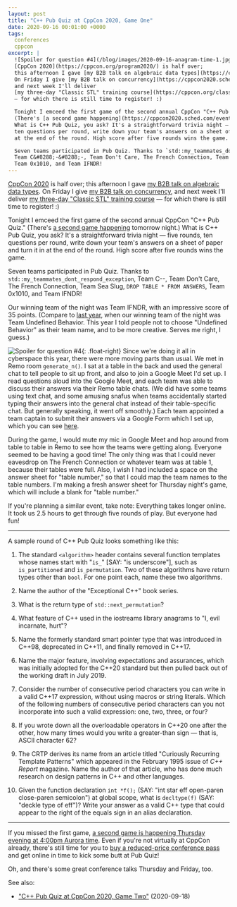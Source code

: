 ```yaml
---
layout: post
title: "C++ Pub Quiz at CppCon 2020, Game One"
date: 2020-09-16 00:01:00 +0000
tags:
  conferences
  cppcon
excerpt: |
  ![Spoiler for question #4](/blog/images/2020-09-16-anagram-time-1.jpg){: .float-right}
  [CppCon 2020](https://cppcon.org/program2020/) is half over;
  this afternoon I gave [my B2B talk on algebraic data types](https://cppcon2020.sched.com/event/e7Ad/).
  On Friday I give [my B2B talk on concurrency](https://cppcon2020.sched.com/event/e7Ab/),
  and next week I'll deliver
  [my three-day "Classic STL" training course](https://cppcon.org/class-2020-classic-stl/)
  — for which there is still time to register! :)

  Tonight I emceed the first game of the second annual CppCon "C++ Pub Quiz."
  (There's [a second game happening](https://cppcon2020.sched.com/event/eU1G/c-pub-quiz) tomorrow night.)
  What is C++ Pub Quiz, you ask? It's a straightforward trivia night — five rounds,
  ten questions per round, write down your team's answers on a sheet of paper and turn it in
  at the end of the round. High score after five rounds wins the game.

  Seven teams participated in Pub Quiz. Thanks to `std::my_teammates_dont_respond_exception`,
  Team C&#8288;-&#8288;-, Team Don't Care, The French Connection, Team Sea Slug, `DROP TABLE * FROM ANSWERS`,
  Team 0x1010, and Team IFNDR!
---
```


[CppCon 2020](https://cppcon.org/program2021/) is half over;
this afternoon I gave [my B2B talk on algebraic data types](https://cppcon2020.sched.com/event/e7Ad/).
On Friday I give [my B2B talk on concurrency](https://cppcon2020.sched.com/event/e7Ab/),
and next week I'll deliver
[my three-day "Classic STL" training course](https://cppcon.org/class-2020-classic-stl/)
— for which there is still time to register! :)

Tonight I emceed the first game of the second annual CppCon "C++ Pub Quiz."
(There's [a second game happening](https://cppcon2020.sched.com/event/eU1G/c-pub-quiz) tomorrow night.)
What is C++ Pub Quiz, you ask? It's a straightforward trivia night — five rounds,
ten questions per round, write down your team's answers on a sheet of paper and turn it in
at the end of the round. High score after five rounds wins the game.

Seven teams participated in Pub Quiz. Thanks to `std::my_teammates_dont_respond_exception`,
Team C&#8288;-&#8288;-, Team Don't Care, The French Connection, Team Sea Slug, `DROP TABLE * FROM ANSWERS`,
Team 0x1010, and Team IFNDR!

Our winning team of the night was Team IFNDR, with an impressive score of 35 points.
(Compare to [last year](/blog/2019/09/21/cppcon-2019-pub-quiz/),
when our winning team of the night was Team Undefined Behavior.
This year I told people not to choose "Undefined Behavior" as their team name,
and to be more creative. Serves me right, I guess.)

![Spoiler for question #4](/blog/images/2020-09-16-anagram-time-1.jpg){: .float-right}
Since we're doing it all in cyberspace this year, there were more moving parts than
usual. We met in Remo room `generate_n()`. I sat at a table in the back and used the general chat
to tell people to sit up front, and also to join a Google Meet I'd set up. I read questions
aloud into the Google Meet, and each team was able to discuss their answers via their Remo table chats.
(We did have some teams using text chat, and some amusing snafus when teams accidentally started
typing their answers into the general chat instead of their table-specific chat. But generally
speaking, it went off smoothly.) Each team appointed a team captain to submit their answers via
a Google Form which I set up, which you can see [here](https://forms.gle/oob7sT4ujVmXzGvaA).

During the game, I would mute my mic in Google Meet and hop around from table to table in
Remo to see how the teams were getting along. Everyone seemed to be having a good time!
The only thing was that I could never eavesdrop on The French Connection or whatever team was
at table 1, because their tables were full. Also, I wish I had included a space on the answer
sheet for "table number," so that I could map the team names to the table numbers. I'm
making a fresh answer sheet for Thursday night's game, which will include a blank for "table number."

If you're planning a similar event, take note: Everything takes longer online.
It took us 2.5 hours to get through five rounds of play. But everyone had fun!

----

A sample round of C++ Pub Quiz looks something like this:

1. The standard `<algorithm>` header contains several function templates whose names start
with "`is_`" [SAY: "is underscore"], such as `is_partitioned` and `is_permutation`. Two of these
algorithms have return types other than `bool`. For one point each, name these two algorithms.

2. Name the author of the "Exceptional C++" book series.

3. What is the return type of `std::next_permutation`?

4. What feature of C++ used in the iostreams library anagrams to "I, evil incarnate, hurt"?

5. Name the formerly standard smart pointer type that was introduced in C++98,
deprecated in C++11, and finally removed in C++17.

6. Name the major feature, involving expectations and assurances, which was initially adopted
for the C++20 standard but then pulled back out of the working draft in July 2019.

7. Consider the number of consecutive period characters you can write in a valid C++17 expression,
without using macros or string literals. Which of the following numbers of consecutive period
characters can you not incorporate into such a valid expression: one, two, three, or four?

8. If you wrote down all the overloadable operators in C++20 one after the other, how many times
would you write a greater-than sign — that is, ASCII character 62?

9. The CRTP derives its name from an article titled "Curiously Recurring Template Patterns"
which appeared in the February 1995 issue of _C++ Report_ magazine. Name the author of that article,
who has done much research on design patterns in C++ and other languages.

10. Given the function declaration `int *f();` (SAY: "int star eff open-paren close-paren semicolon")
at global scope, what is `decltype(f)` (SAY: "deckle type of eff")? Write your answer as a valid
C++ type that could appear to the right of the equals sign in an alias declaration.

----

If you missed the first game,
[a second game is happening Thursday evening at 4:00pm Aurora time](https://cppcon2020.sched.com/event/eU1G/c-pub-quiz).
Even if you're not virtually at CppCon already, there's still time for you to
[buy a reduced-price conference pass](https://cppcon2020.eventbrite.com?discount=TasteOf_CppCon_Attendee)
and get online in time to kick some butt at Pub Quiz!

Oh, and there's some great conference talks Thursday and Friday, too.

See also:

* ["C++ Pub Quiz at CppCon 2020, Game Two"](/blog/2020/09/18/cppcon-2020-pub-quiz-2/) (2020-09-18)
